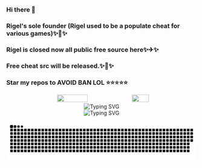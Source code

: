 ### Hi there 👋
### Rigel's sole founder (Rigel used to be a populate cheat for various games)✨🎇✨
### Rigel is closed now all public free source here✨✈✨
### Free cheat src will be released.✨🎉✨
### Star my repos to AVOID BAN LOL ⭐⭐⭐⭐⭐

<!--
**Ashe233/Ashe233** is a ✨ _special_ ✨ repository because its `README.md` (this file) appears on your GitHub profile.

Here are some ideas to get you started:

- 🔭 I’m currently working on ...
- 🌱 I’m currently learning ...
- 👯 I’m looking to collaborate on ...
- 🤔 I’m looking for help with ...
- 💬 Ask me about ...
- 📫 How to reach me: ...
- 😄 Pronouns: ...
- ⚡ Fun fact: ...
-->
<view>
<div align="center">
  <img src="https://github-readme-stats.vercel.app/api?username=Ashe233&show_icons=true&theme=synthwave" style="width: 40%;height:40%" /> 
  <img src="https://github-readme-stats.vercel.app/api/top-langs/?username=Ashe233&layout=compact&langs_count=6&text_color=000&icon_color=fff&theme=graywhite" style="width: 30%;height:30%" />
</div>
</view>
<div align="center">
  <a>
    <img src="https://readme-typing-svg.demolab.com?font=Fira+Code&pause=500&color=CC6699&width=600&lines=Cyber Security Reverse Engineering&center=true&size=25" alt="Typing SVG" />
  </a>
</div>
<div align="center">
  <a>
    <img src="https://readme-typing-svg.demolab.com?font=Fira+Code&pause=1000&color=024EF7&width=435&lines=Call me a cheat hero&center=true&size=27" alt="Typing SVG" />
  </a>
</div>

![](https://raw.githubusercontent.com/Ashe233/Ashe233/output/github-contribution-grid-snake.svg)
